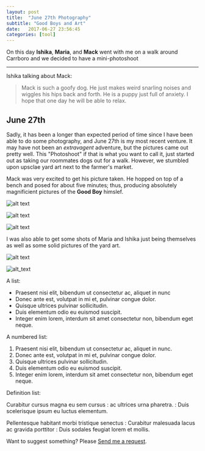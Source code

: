 ```yaml
---
layout: post
title:  "June 27th Photography"
subtitle: "Good Boys and Art"
date:   2017-06-27 23:56:45
categories: [tool]
---
```


On this day **Ishika**, **Maria**, and **Mack** went with me on a walk around Carrboro
and we decided to have a mini-photoshoot

___

Ishika talking about Mack:

> Mack is such a goofy dog. He just makes weird snarling noises and wiggles his hips back and forth. He is a puppy just full of anxiety. I hope that one day he will be able to relax.

## June 27th

Sadly, it has been a longer than expected period of time since I have been able to do some photography, and June 27th is my most recent venture. It may have not been an *extravagent* adventure, but the pictures came out pretty well.
This "Photoshoot" if that is what you want to call it, just started out as taking our roommates dogs out for a walk. However, we stumbled upon upsclae yard art next to the farmer's market. 

Mack was very excited to get his picture taken. He hopped on top of a bench and posed for about five minutes; thus, producing absolutely magnificient pictures of the **Good Boy** himslef. 

![alt text](https://scontent.cdninstagram.com/t51.2885-15/e35/19425396_775681665924646_1377930688010911744_n.jpg)

![alt text](https://scontent.cdninstagram.com/t51.2885-15/e35/19429166_1782314925413225_4340228159581454336_n.jpg)

![alt text](https://scontent.cdninstagram.com/t51.2885-15/e35/19534281_1581096288590878_4265226734829305856_n.jpg)

I was also able to get some shots of Maria and Ishika just being themselves as well as some solid pictures of the yard art.

![alt text](https://scontent.cdninstagram.com/t51.2885-15/e35/19436580_1203528829775270_5243535519383552000_n.jpg)

![alt_text](https://scontent.cdninstagram.com/t51.2885-15/e35/19436311_1086209124812971_9035897371514372096_n.jpg)


A list:

- Praesent nisi elit, bibendum ut consectetur ac, aliquet in nunc
- Donec ante est, volutpat in mi et, pulvinar congue dolor.
- Quisque ultrices pulvinar sollicitudin.
- Duis elementum odio eu euismod suscipit.
- Integer enim lorem, interdum sit amet consectetur non, bibendum eget neque.

A numbered list:

1. Praesent nisi elit, bibendum ut consectetur ac, aliquet in nunc.
2. Donec ante est, volutpat in mi et, pulvinar congue dolor.
3. Quisque ultrices pulvinar sollicitudin.
4. Duis elementum odio eu euismod suscipit.
5. Integer enim lorem, interdum sit amet consectetur non, bibendum eget neque.

Definition list:

Curabitur cursus magna eu sem cursus
: ac ultrices urna pharetra.
: Duis scelerisque ipsum eu luctus elementum.

Pellentesque habitant morbi tristique senectus
: Curabitur malesuada lacus ac gravida porttitor
: Duis sodales feugiat lorem et mollis.

Want to suggest something? Please [Send me a request](https://github.com/kronik3r/daktilo/issues/new).

